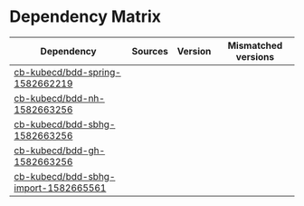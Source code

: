 # Dependency Matrix

Dependency | Sources | Version | Mismatched versions
---------- | ------- | ------- | -------------------
[cb-kubecd/bdd-spring-1582662219](https://github.com/cb-kubecd/bdd-spring-1582662219.git) |  | []() | 
[cb-kubecd/bdd-nh-1582663256](https://github.com/cb-kubecd/bdd-nh-1582663256.git) |  | []() | 
[cb-kubecd/bdd-sbhg-1582663256](https://github.com/cb-kubecd/bdd-sbhg-1582663256.git) |  | []() | 
[cb-kubecd/bdd-gh-1582663256](https://github.com/cb-kubecd/bdd-gh-1582663256.git) |  | []() | 
[cb-kubecd/bdd-sbhg-import-1582665561](https://github.com/cb-kubecd/bdd-sbhg-import-1582665561.git) |  | []() | 
